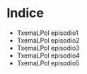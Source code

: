 # Indice

* TxemaLPol episodio1
* TxemaLPol episodio2
* TxemaLPol episodio3
* TxemaLPol episodio4
* TxemaLPol episodio5

